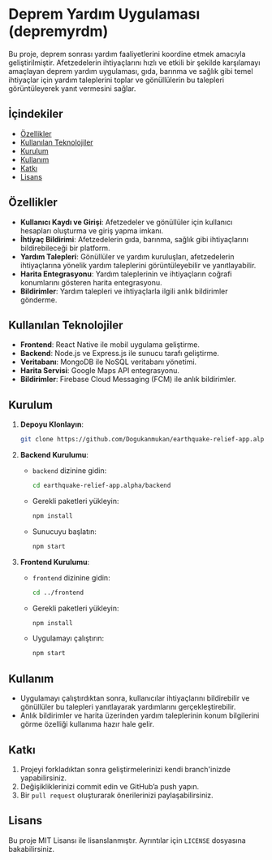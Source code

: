 # Deprem Yardım Uygulaması (depremyrdm)

Bu proje, deprem sonrası yardım faaliyetlerini koordine etmek amacıyla geliştirilmiştir. Afetzedelerin ihtiyaçlarını hızlı ve etkili bir şekilde karşılamayı amaçlayan deprem yardım uygulaması, gıda, barınma ve sağlık gibi temel ihtiyaçlar için yardım taleplerini toplar ve gönüllülerin bu talepleri görüntüleyerek yanıt vermesini sağlar.

## İçindekiler
- [Özellikler](#özellikler)
- [Kullanılan Teknolojiler](#kullanılan-teknolojiler)
- [Kurulum](#kurulum)
- [Kullanım](#kullanım)
- [Katkı](#katkı)
- [Lisans](#lisans)

## Özellikler
- **Kullanıcı Kaydı ve Girişi**: Afetzedeler ve gönüllüler için kullanıcı hesapları oluşturma ve giriş yapma imkanı.
- **İhtiyaç Bildirimi**: Afetzedelerin gıda, barınma, sağlık gibi ihtiyaçlarını bildirebileceği bir platform.
- **Yardım Talepleri**: Gönüllüler ve yardım kuruluşları, afetzedelerin ihtiyaçlarına yönelik yardım taleplerini görüntüleyebilir ve yanıtlayabilir.
- **Harita Entegrasyonu**: Yardım taleplerinin ve ihtiyaçların coğrafi konumlarını gösteren harita entegrasyonu.
- **Bildirimler**: Yardım talepleri ve ihtiyaçlarla ilgili anlık bildirimler gönderme.

## Kullanılan Teknolojiler
- **Frontend**: React Native ile mobil uygulama geliştirme.
- **Backend**: Node.js ve Express.js ile sunucu tarafı geliştirme.
- **Veritabanı**: MongoDB ile NoSQL veritabanı yönetimi.
- **Harita Servisi**: Google Maps API entegrasyonu.
- **Bildirimler**: Firebase Cloud Messaging (FCM) ile anlık bildirimler.

## Kurulum
1. **Depoyu Klonlayın**:
    ```bash
    git clone https://github.com/Dogukanmukan/earthquake-relief-app.alpha.git
    ```

2. **Backend Kurulumu**:
    - `backend` dizinine gidin:
      ```bash
      cd earthquake-relief-app.alpha/backend
      ```
    - Gerekli paketleri yükleyin:
      ```bash
      npm install
      ```
    - Sunucuyu başlatın:
      ```bash
      npm start
      ```

3. **Frontend Kurulumu**:
    - `frontend` dizinine gidin:
      ```bash
      cd ../frontend
      ```
    - Gerekli paketleri yükleyin:
      ```bash
      npm install
      ```
    - Uygulamayı çalıştırın:
      ```bash
      npm start
      ```

## Kullanım
- Uygulamayı çalıştırdıktan sonra, kullanıcılar ihtiyaçlarını bildirebilir ve gönüllüler bu talepleri yanıtlayarak yardımlarını gerçekleştirebilir.
- Anlık bildirimler ve harita üzerinden yardım taleplerinin konum bilgilerini görme özelliği kullanıma hazır hale gelir.

## Katkı
1. Projeyi forkladıktan sonra geliştirmelerinizi kendi branch'inizde yapabilirsiniz.
2. Değişikliklerinizi commit edin ve GitHub’a push yapın.
3. Bir `pull request` oluşturarak önerilerinizi paylaşabilirsiniz.

## Lisans
Bu proje MIT Lisansı ile lisanslanmıştır. Ayrıntılar için `LICENSE` dosyasına bakabilirsiniz.
